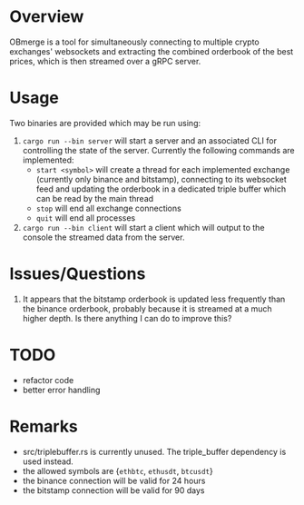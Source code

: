 # Overview

OBmerge is a tool for simultaneously connecting to multiple crypto exchanges' websockets and extracting the combined orderbook of the best prices, which is then streamed over a gRPC server.

# Usage

Two binaries are provided which may be run using:

1. `cargo run --bin server` will start a server and an associated CLI for controlling the state of the server. Currently the following commands are implemented:
    -  `start <symbol>` will create a thread for each implemented exchange (currently only binance and bitstamp), connecting to its websocket feed and updating the orderbook in a dedicated triple buffer which can be read by the main thread
    - `stop` will end all exchange connections
    - `quit` will end all processes
2. `cargo run --bin client` will start a client which will output to the console the streamed data from the server.

# Issues/Questions
1. It appears that the bitstamp orderbook is updated less frequently than the binance orderbook, probably because it is streamed at a much higher depth. Is there anything I can do to improve this?

# TODO
- refactor code
- better error handling

# Remarks
- src/triplebuffer.rs is currently unused. The triple_buffer dependency is used instead.
- the allowed symbols are {`ethbtc`, `ethusdt`, `btcusdt`}
- the binance connection will be valid for 24 hours
- the bitstamp connection will be valid for 90 days